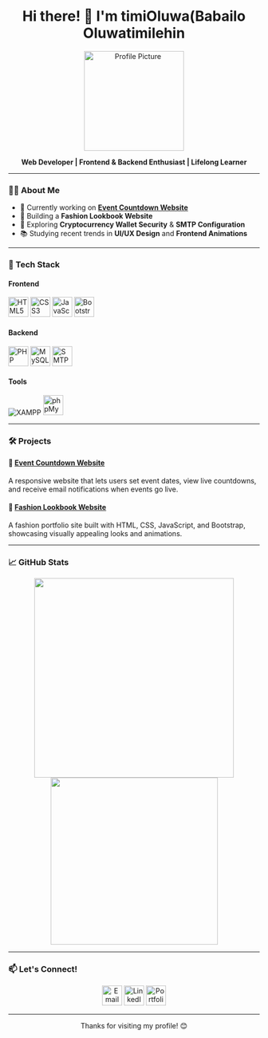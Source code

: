 <h1 align="center">Hi there! 👋 I'm timiOluwa(Babailo Oluwatimilehin</h1>

<p align="center">
    <img src="https://user-images.githubusercontent.com/your-image.png" width="200" alt="Profile Picture" />
</p>

<p align="center">
    <b>Web Developer | Frontend & Backend Enthusiast | Lifelong Learner</b>
</p>

---

### 👨‍💻 About Me

- 🔭 Currently working on **[Event Countdown Website](#)**
- 🎨 Building a **Fashion Lookbook Website**
- 🌱 Exploring **Cryptocurrency Wallet Security** & **SMTP Configuration**
- 📚 Studying recent trends in **UI/UX Design** and **Frontend Animations**

---

### 🚀 Tech Stack

#### Frontend
<p>
  <img src="https://cdn.jsdelivr.net/gh/devicons/devicon/icons/html5/html5-original.svg" width="40" height="40" alt="HTML5" />
  <img src="https://cdn.jsdelivr.net/gh/devicons/devicon/icons/css3/css3-original.svg" width="40" height="40" alt="CSS3" />
  <img src="https://cdn.jsdelivr.net/gh/devicons/devicon/icons/javascript/javascript-original.svg" width="40" height="40" alt="JavaScript" />
  <img src="https://cdn.jsdelivr.net/gh/devicons/devicon/icons/bootstrap/bootstrap-original.svg" width="40" height="40" alt="Bootstrap" />
</p>

#### Backend
<p>
  <img src="https://cdn.jsdelivr.net/gh/devicons/devicon/icons/php/php-original.svg" width="40" height="40" alt="PHP" />
  <img src="https://cdn.jsdelivr.net/gh/devicons/devicon/icons/mysql/mysql-original.svg" width="40" height="40" alt="MySQL" />
  <img src="https://simpleicons.org/icons/maildotru.svg" width="40" height="40" alt="SMTP" />
</p>

#### Tools
<p>
  <img src="https://www.google.com/url?sa=i&url=https%3A%2F%2Fwww.iconfinder.com%2Ficons%2F96018%2Fxampp_icon&psig=AOvVaw2LWQS4OabCO4-il0d7e3IK&ust=1730610996703000&source=images&cd=vfe&opi=89978449&ved=0CBQQjRxqFwoTCLDU8e_yvIkDFQAAAAAdAAAAABAE" alt="XAMPP" />
  <img src="https://cdn.jsdelivr.net/gh/devicons/devicon/icons/phpmyadmin/phpmyadmin-original.svg" width="40" height="40" alt="phpMyAdmin" />
</p>

---

### 🛠️ Projects

#### 🎉 [Event Countdown Website](#)
A responsive website that lets users set event dates, view live countdowns, and receive email notifications when events go live.


#### 👗 [Fashion Lookbook Website](#)
A fashion portfolio site built with HTML, CSS, JavaScript, and Bootstrap, showcasing visually appealing looks and animations.


---

### 📈 GitHub Stats

<p align="center">
  <img src="https://github-readme-stats.vercel.app/api?username=yourusername&show_icons=true&theme=radical" width="400" />
  <img src="https://github-readme-stats.vercel.app/api/top-langs/?username=yourusername&layout=compact&theme=radical" width="335" />
</p>

---

### 📫 Let's Connect!

<p align="center">
  <a href="https://mail.google.com/mail/babailotimilehin"><img src="https://cdn.jsdelivr.net/gh/devicons/devicon/icons/google/google-original.svg" width="40" height="40" alt="Email" /></a>
  <a href="https://linkedin.com/timilehin babailo"><img src="https://cdn.jsdelivr.net/gh/devicons/devicon/icons/linkedin/linkedin-original.svg" width="40" height="40" alt="LinkedIn" /></a>
  <a href="https://instagram.com/timioluwamedia"><img src="https://cdn.jsdelivr.net/gh/devicons/devicon/icons/chrome/chrome-original.svg" width="40" height="40" alt="Portfolio" /></a>
</p>

---

<p align="center">
    Thanks for visiting my profile! 😊
</p>
